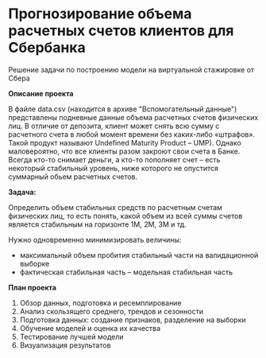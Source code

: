 # Прогнозирование объема расчетных счетов клиентов для Сбербанка
Решение задачи по построению модели на виртуальной стажировке от Сбера


**Описание проекта**

В файле data.csv (находится в архиве "Вспомогательный данные") представлены подневные данные объема расчетных счетов физических лиц. В отличие от депозита, клиент может снять всю сумму с расчетного счета в любой момент времени без каких-либо «штрафов». Такой продукт называют Undefined Maturity Product – UMP). Однако маловероятно, что все клиенты разом закроют свои счета в Банке. Всегда кто-то снимает деньги, а кто-то пополняет счет – есть некоторый стабильный уровень, ниже которого не опустится суммарный обьем расчетных счетов.

**Задача:**

Определить объем стабильных средств по расчетным счетам физических лиц, то есть понять, какой объем из всей суммы счетов является стабильным на горизонте 1М, 2М, 3М и тд.

Нужно одновременно минимизировать величины:

* максимальный объем пробития стабильный части на валидационной выборке
* фактическая стабильная часть – модельная стабильная часть

**План проекта**

1. Обзор данных, подготовка и ресемплирование
2. Анализ скользящего среднего, трендов и сезонности
3. Подготовка данных: создание признаков, разделение на выборки
4. Обучение моделей и оценка их качества
5. Тестирование лучшей модели
6. Визуализация результатов
